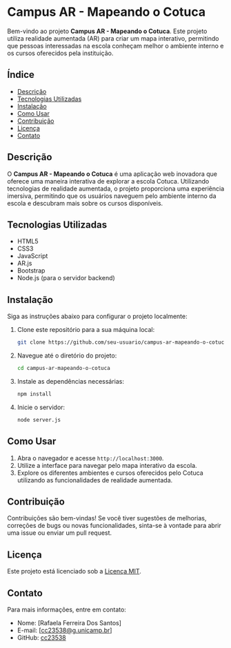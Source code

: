 # Campus AR - Mapeando o Cotuca

Bem-vindo ao projeto **Campus AR - Mapeando o Cotuca**. Este projeto utiliza realidade aumentada (AR) para criar um mapa interativo, permitindo que pessoas interessadas na escola conheçam melhor o ambiente interno e os cursos oferecidos pela instituição.

## Índice

- [Descrição](#descrição)
- [Tecnologias Utilizadas](#tecnologias-utilizadas)
- [Instalação](#instalação)
- [Como Usar](#como-usar)
- [Contribuição](#contribuição)
- [Licença](#licença)
- [Contato](#contato)

## Descrição

O **Campus AR - Mapeando o Cotuca** é uma aplicação web inovadora que oferece uma maneira interativa de explorar a escola Cotuca. Utilizando tecnologias de realidade aumentada, o projeto proporciona uma experiência imersiva, permitindo que os usuários naveguem pelo ambiente interno da escola e descubram mais sobre os cursos disponíveis.

## Tecnologias Utilizadas

- HTML5
- CSS3
- JavaScript
- AR.js
- Bootstrap
- Node.js (para o servidor backend)

## Instalação

Siga as instruções abaixo para configurar o projeto localmente:

1. Clone este repositório para a sua máquina local:
    ```sh
    git clone https://github.com/seu-usuario/campus-ar-mapeando-o-cotuca.git
    ```

2. Navegue até o diretório do projeto:
    ```sh
    cd campus-ar-mapeando-o-cotuca
    ```

3. Instale as dependências necessárias:
    ```sh
    npm install
    ```

4. Inicie o servidor:
    ```sh
    node server.js
    ```

## Como Usar

1. Abra o navegador e acesse `http://localhost:3000`.
2. Utilize a interface para navegar pelo mapa interativo da escola.
3. Explore os diferentes ambientes e cursos oferecidos pelo Cotuca utilizando as funcionalidades de realidade aumentada.

## Contribuição

Contribuições são bem-vindas! Se você tiver sugestões de melhorias, correções de bugs ou novas funcionalidades, sinta-se à vontade para abrir uma issue ou enviar um pull request.

## Licença

Este projeto está licenciado sob a [Licença MIT](LICENSE).

## Contato

Para mais informações, entre em contato:

- Nome: [Rafaela Ferreira Dos Santos]
- E-mail: [cc23538@g.unicamp.br]
- GitHub: [cc23538](https://github.com/cc23538)

    
